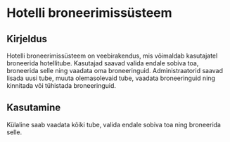 # Hotelli broneerimissüsteem

## Kirjeldus

Hotelli broneerimissüsteem on veebirakendus, mis võimaldab kasutajatel broneerida hotellitube. Kasutajad saavad valida
endale sobiva toa, broneerida selle ning vaadata oma broneeringuid. Administraatorid saavad lisada uusi tube, muuta
olemasolevaid tube, vaadata broneeringuid ning kinnitada või tühistada broneeringuid.

## Kasutamine

Külaline saab vaadata kõiki tube, valida endale sobiva toa ning broneerida selle.
